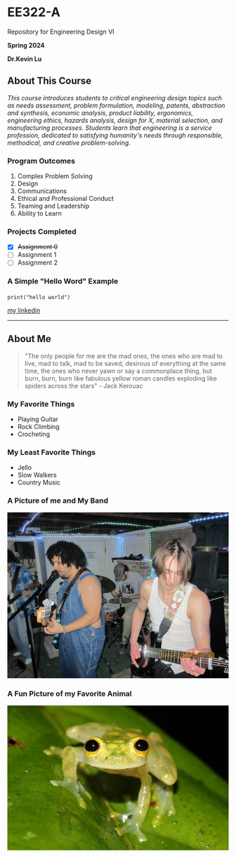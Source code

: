 # EE322-A
Repository for Engineering Design VI

**Spring 2024**

**Dr.Kevin Lu**

## About This Course
*This course introduces students to critical engineering design topics such as needs assessment, problem formulation, modeling, patents, abstraction and synthesis, economic analysis, product liability, ergonomics, engineering ethics, hazards analysis, design for X, material selection, and manufacturing processes. Students learn that engineering is a service profession, dedicated to satisfying humanity's needs through responsible, methodical, and creative problem-solving.*

### Program Outcomes
1. Complex Problem Solving
2. Design
3. Communications
4. Ethical and Professional Conduct
5. Teaming and Leadership
6. Ability to Learn

### Projects Completed
- [x] ~~Assignment 0~~
- [ ] Assignment 1
- [ ] Assignment 2

### A Simple "Hello Word" Example
`print("hello world")`

[my linkedin](https://www.linkedin.com/in/aidan-williams-healy/)

---
## About Me
> "The only people for me are the mad ones, the ones who are mad to live, mad to talk, mad to be saved, desirous of everything at the same time, the ones who never yawn or say a commonplace thing, but burn, burn, burn like fabulous yellow roman candles exploding like spiders across the stars" - Jack Kerouac

### My Favorite Things
- Playing Guitar
- Rock Climbing
- Crocheting

### My Least Favorite Things
- Jello
- Slow Walkers
- Country Music

### A Picture of me and My Band
![dale](dale.jpg)

### A Fun Picture of my Favorite Animal
![forg](glassFrog.jpg)
